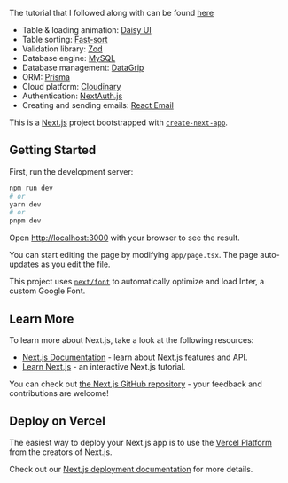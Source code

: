 The tutorial that I followed along with can be found [here](https://www.youtube.com/watch?v=ZVnjOPwW4ZA)

- Table & loading animation: [Daisy UI](https://daisyui.com/)
- Table sorting: [Fast-sort](https://www.npmjs.com/package/fast-sort)
- Validation library: [Zod](https://zod.dev/)
- Database engine: [MySQL](https://www.mysql.com/)
- Database management: [DataGrip](https://www.jetbrains.com/datagrip/)
- ORM: [Prisma](https://www.prisma.io/)
- Cloud platform: [Cloudinary](https://cloudinary.com/)
- Authentication: [NextAuth.js](https://next-auth.js.org/)
- Creating and sending emails: [React Email](https://react.email/)

This is a [Next.js](https://nextjs.org/) project bootstrapped with [`create-next-app`](https://github.com/vercel/next.js/tree/canary/packages/create-next-app).

## Getting Started

First, run the development server:

```bash
npm run dev
# or
yarn dev
# or
pnpm dev
```

Open [http://localhost:3000](http://localhost:3000) with your browser to see the result.

You can start editing the page by modifying `app/page.tsx`. The page auto-updates as you edit the file.

This project uses [`next/font`](https://nextjs.org/docs/basic-features/font-optimization) to automatically optimize and load Inter, a custom Google Font.

## Learn More

To learn more about Next.js, take a look at the following resources:

- [Next.js Documentation](https://nextjs.org/docs) - learn about Next.js features and API.
- [Learn Next.js](https://nextjs.org/learn) - an interactive Next.js tutorial.

You can check out [the Next.js GitHub repository](https://github.com/vercel/next.js/) - your feedback and contributions are welcome!

## Deploy on Vercel

The easiest way to deploy your Next.js app is to use the [Vercel Platform](https://vercel.com/new?utm_medium=default-template&filter=next.js&utm_source=create-next-app&utm_campaign=create-next-app-readme) from the creators of Next.js.

Check out our [Next.js deployment documentation](https://nextjs.org/docs/deployment) for more details.
